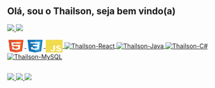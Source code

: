 ## Olá, sou o Thailson, seja bem vindo(a)

 <div>
   <a href="https://github.com/thailsonAlmeida">
   <img height="180em" src="https://github-readme-stats.vercel.app/api?username=thailsonAlmeida&show_icons=true&theme=swift&include_all_commits=true&count_private=true"/>
   <img height="180em" src="https://github-readme-stats.vercel.app/api/top-langs/?username=thailsonAlmeida&layout=compact&langs_count=6&theme=swift"/>
</div>
 
<div style="display: inline_block"><br>  
  <img align="center" alt="Thailson-HTML" height="30" width="40" src="https://raw.githubusercontent.com/devicons/devicon/master/icons/html5/html5-original.svg">
  <img align="center" alt="Thailson-CSS" height="30" width="40" src="https://raw.githubusercontent.com/devicons/devicon/master/icons/css3/css3-original.svg">
  <img align="center" alt="Thailson-JS" height="30" width="40" src="https://raw.githubusercontent.com/devicons/devicon/master/icons/javascript/javascript-plain.svg">
  <img align="center" alt="Thailson-React" height="30" width="40" src="https://cdn.jsdelivr.net/gh/devicons/devicon/icons/react/react-original.svg" />
  <img align="center" alt="Thailson-Java" height="30" width="40" src="https://cdn.jsdelivr.net/gh/devicons/devicon/icons/java/java-original.svg" />
  <img align="center" alt="Thailson-C#" height="30" width="40" src="https://cdn.jsdelivr.net/gh/devicons/devicon/icons/csharp/csharp-original.svg" />
  <img align="center" alt="Thailson-MySQL" height="30" width="40" src="https://cdn.jsdelivr.net/gh/devicons/devicon/icons/mysql/mysql-original-wordmark.svg" />   
</div>
 
##
 
<div>
 
 <a href="https://www.linkedin.com/in/thailson-de-almeida-silva-389822232/" target="_blank">
   <img src="https://img.shields.io/badge/-LinkedIn-%230077B5?style=for-the-badge&logo=linkedin&logoColor=white" target="_blank">
 </a>
 
 <a href="https://www.instagram.com/thailsonpro/" target="_blank">
  <img src="https://img.shields.io/badge/-Instagram-%23E4405F?style=for-the-badge&logo=instagram&logoColor=white" target="_blank">
 </a>
 
 <a href = "mailto:thailson.aguia@gmail.com">
  <img src="https://img.shields.io/badge/-Gmail-%23333?style=for-the-badge&logo=gmail&logoColor=white" target="_blank">
 </a>
 
</div>


